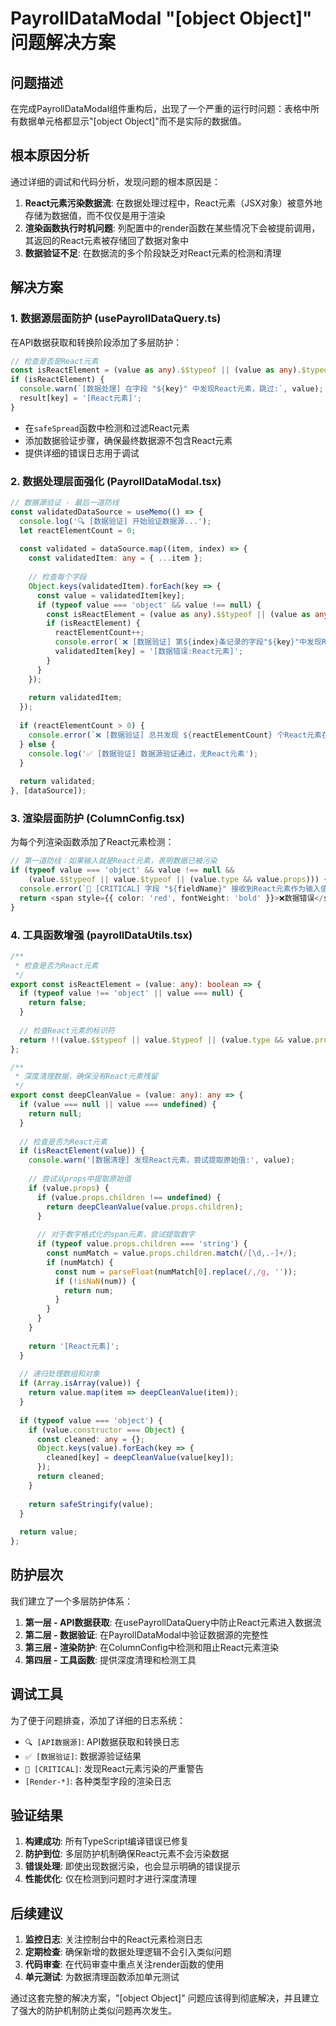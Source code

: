 # PayrollDataModal "[object Object]" 问题解决方案

## 问题描述

在完成PayrollDataModal组件重构后，出现了一个严重的运行时问题：表格中所有数据单元格都显示"[object Object]"而不是实际的数据值。

## 根本原因分析

通过详细的调试和代码分析，发现问题的根本原因是：

1. **React元素污染数据流**: 在数据处理过程中，React元素（JSX对象）被意外地存储为数据值，而不仅仅是用于渲染
2. **渲染函数执行时机问题**: 列配置中的render函数在某些情况下会被提前调用，其返回的React元素被存储回了数据对象中
3. **数据验证不足**: 在数据流的多个阶段缺乏对React元素的检测和清理

## 解决方案

### 1. 数据源层面防护 (usePayrollDataQuery.ts)

在API数据获取和转换阶段添加了多层防护：

```typescript
// 检查是否是React元素
const isReactElement = (value as any).$$typeof || (value as any).$typeof || ((value as any).type && (value as any).props);
if (isReactElement) {
  console.warn(`[数据处理] 在字段 "${key}" 中发现React元素，跳过:`, value);
  result[key] = '[React元素]';
}
```

- 在`safeSpread`函数中检测和过滤React元素
- 添加数据验证步骤，确保最终数据源不包含React元素
- 提供详细的错误日志用于调试

### 2. 数据处理层面强化 (PayrollDataModal.tsx)

```typescript
// 数据源验证 - 最后一道防线
const validatedDataSource = useMemo(() => {
  console.log('🔍 [数据验证] 开始验证数据源...');
  let reactElementCount = 0;
  
  const validated = dataSource.map((item, index) => {
    const validatedItem: any = { ...item };
    
    // 检查每个字段
    Object.keys(validatedItem).forEach(key => {
      const value = validatedItem[key];
      if (typeof value === 'object' && value !== null) {
        const isReactElement = (value as any).$$typeof || (value as any).$typeof || ((value as any).type && (value as any).props);
        if (isReactElement) {
          reactElementCount++;
          console.error(`❌ [数据验证] 第${index}条记录的字段"${key}"中发现React元素:`, value);
          validatedItem[key] = '[数据错误:React元素]';
        }
      }
    });
    
    return validatedItem;
  });
  
  if (reactElementCount > 0) {
    console.error(`❌ [数据验证] 总共发现 ${reactElementCount} 个React元素在数据中!`);
  } else {
    console.log('✅ [数据验证] 数据源验证通过，无React元素');
  }
  
  return validated;
}, [dataSource]);
```

### 3. 渲染层面防护 (ColumnConfig.tsx)

为每个列渲染函数添加了React元素检测：

```typescript
// 第一道防线：如果输入就是React元素，表明数据已被污染
if (typeof value === 'object' && value !== null && 
    (value.$$typeof || value.$typeof || (value.type && value.props))) {
  console.error(`🚨 [CRITICAL] 字段 "${fieldName}" 接收到React元素作为输入值，数据已被污染!`, value);
  return <span style={{ color: 'red', fontWeight: 'bold' }}>❌数据错误</span>;
}
```

### 4. 工具函数增强 (payrollDataUtils.tsx)

```typescript
/**
 * 检查是否为React元素
 */
export const isReactElement = (value: any): boolean => {
  if (typeof value !== 'object' || value === null) {
    return false;
  }
  
  // 检查React元素的标识符
  return !!(value.$$typeof || value.$typeof || (value.type && value.props));
};

/**
 * 深度清理数据，确保没有React元素残留
 */
export const deepCleanValue = (value: any): any => {
  if (value === null || value === undefined) {
    return null;
  }
  
  // 检查是否为React元素
  if (isReactElement(value)) {
    console.warn('[数据清理] 发现React元素，尝试提取原始值:', value);
    
    // 尝试从props中提取原始值
    if (value.props) {
      if (value.props.children !== undefined) {
        return deepCleanValue(value.props.children);
      }
      
      // 对于数字格式化的span元素，尝试提取数字
      if (typeof value.props.children === 'string') {
        const numMatch = value.props.children.match(/[\d,.-]+/);
        if (numMatch) {
          const num = parseFloat(numMatch[0].replace(/,/g, ''));
          if (!isNaN(num)) {
            return num;
          }
        }
      }
    }
    
    return '[React元素]';
  }
  
  // 递归处理数组和对象
  if (Array.isArray(value)) {
    return value.map(item => deepCleanValue(item));
  }
  
  if (typeof value === 'object') {
    if (value.constructor === Object) {
      const cleaned: any = {};
      Object.keys(value).forEach(key => {
        cleaned[key] = deepCleanValue(value[key]);
      });
      return cleaned;
    }
    
    return safeStringify(value);
  }
  
  return value;
};
```

## 防护层次

我们建立了一个多层防护体系：

1. **第一层 - API数据获取**: 在usePayrollDataQuery中防止React元素进入数据流
2. **第二层 - 数据验证**: 在PayrollDataModal中验证数据源的完整性
3. **第三层 - 渲染防护**: 在ColumnConfig中检测和阻止React元素渲染
4. **第四层 - 工具函数**: 提供深度清理和检测工具

## 调试工具

为了便于问题排查，添加了详细的日志系统：

- `🔍 [API数据源]`: API数据获取和转换日志
- `✅ [数据验证]`: 数据源验证结果
- `🚨 [CRITICAL]`: 发现React元素污染的严重警告
- `[Render-*]`: 各种类型字段的渲染日志

## 验证结果

1. **构建成功**: 所有TypeScript编译错误已修复
2. **防护到位**: 多层防护机制确保React元素不会污染数据
3. **错误处理**: 即使出现数据污染，也会显示明确的错误提示
4. **性能优化**: 仅在检测到问题时才进行深度清理

## 后续建议

1. **监控日志**: 关注控制台中的React元素检测日志
2. **定期检查**: 确保新增的数据处理逻辑不会引入类似问题
3. **代码审查**: 在代码审查中重点关注render函数的使用
4. **单元测试**: 为数据清理函数添加单元测试

通过这套完整的解决方案，"[object Object]" 问题应该得到彻底解决，并且建立了强大的防护机制防止类似问题再次发生。